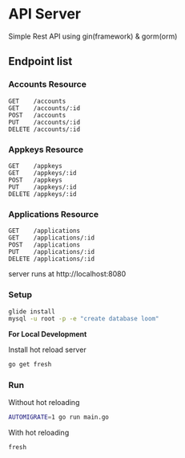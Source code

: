 # API Server

Simple Rest API using gin(framework) & gorm(orm)

## Endpoint list

### Accounts Resource

```
GET    /accounts
GET    /accounts/:id
POST   /accounts
PUT    /accounts/:id
DELETE /accounts/:id
```

### Appkeys Resource

```
GET    /appkeys
GET    /appkeys/:id
POST   /appkeys
PUT    /appkeys/:id
DELETE /appkeys/:id
```

### Applications Resource

```
GET    /applications
GET    /applications/:id
POST   /applications
PUT    /applications/:id
DELETE /applications/:id
```

server runs at http://localhost:8080



### Setup
```bash
glide install
mysql -u root -p -e "create database loom"
```

__For Local Development__

Install hot reload server
```bash
go get fresh
```

### Run

Without hot reloading
```bash
AUTOMIGRATE=1 go run main.go
```

With hot reloading
```bash
fresh
```
